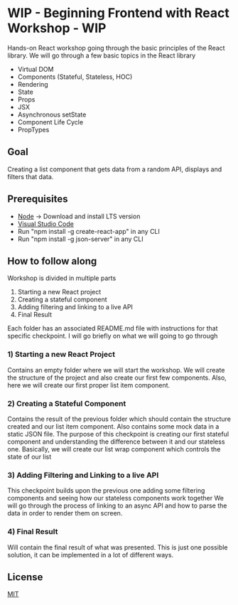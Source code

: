 # WIP - Beginning Frontend with React Workshop - WIP

Hands-on React workshop going through the basic principles of the React library. We will go through a few basic topics in the React library
- Virtual DOM
- Components (Stateful, Stateless, HOC)
- Rendering
- State
- Props
- JSX
- Asynchronous setState
- Component Life Cycle
- PropTypes

## Goal
Creating a list component that gets data from a random API, displays and filters that data.

## Prerequisites 
- [Node](https://nodejs.org/en/) -> Download and install LTS version
- [Visual Studio Code](https://code.visualstudio.com/Download)
- Run "npm install -g create-react-app" in any CLI
- Run "npm install -g json-server" in any CLI

## How to follow along
Workshop is divided in multiple parts
1) Starting a new React project
2) Creating a stateful component
3) Adding filtering and linking to a live API
4) Final Result

Each folder has an associated README.md file with instructions for that specific checkpoint. I will go briefly on what we will going to go through

### 1) Starting a new React Project
Contains an empty folder where we will start the workshop.
We will create the structure of the project and also create our first few components.
Also, here we will create our first proper list item component.

### 2) Creating a Stateful Component
Contains the result of the previous folder which should contain the structure created and our list item component. Also contains some mock data in a static JSON file.
The purpose of this checkpoint is creating our first stateful component and understanding the difference between it and our stateless one. 
Basically, we will create our list wrap component which controls the state of our list

### 3) Adding Filtering and Linking to a live API
This checkpoint builds upon the previous one adding some filtering components and seeing how our stateless components work together
We will go through the process of linking to an async API and how to parse the data in order to render them on screen.

### 4) Final Result
Will contain the final result of what was presented.
This is just one possible solution, it can be implemented in a lot of different ways.

## License
[MIT](https://choosealicense.com/licenses/mit/)